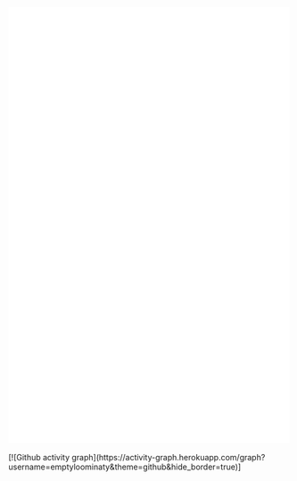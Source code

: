<p align="center">
  <img src="https://github.com/emptyloominaty/emptyloominaty/blob/main/github-metrics.svg" />
</p>
[![Github activity graph](https://activity-graph.herokuapp.com/graph?username=emptyloominaty&theme=github&hide_border=true)]
